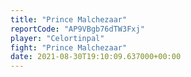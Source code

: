 ```yaml
---
title: "Prince Malchezaar"
reportCode: "AP9VBgb76dTW3Fxj"
player: "Celortinpal"
fight: "Prince Malchezaar"
date: 2021-08-30T19:10:09.637000+00:00
---
```

